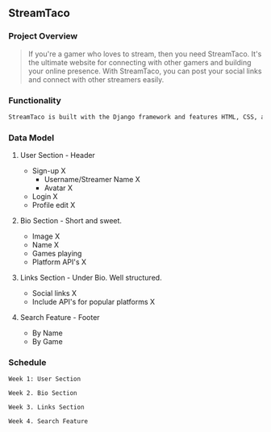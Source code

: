 ## StreamTaco

### Project Overview

> If you're a gamer who loves to stream, then you need StreamTaco. It's the ultimate website for connecting with other gamers and building your online presence. With StreamTaco, you can post your social links and connect with other streamers easily. 

### Functionality

```markdown
StreamTaco is built with the Django framework and features HTML, CSS, and Javascript for added functionality.
```

### Data Model

1. User Section - Header
    - Sign-up X
        - Username/Streamer Name X
        - Avatar X
    - Login X
    - Profile edit X

2. Bio Section - Short and sweet.
    - Image X
    - Name X
    - Games playing 
    - Platform API's X

3. Links Section - Under Bio. Well structured.
    - Social links X
    - Include API's for popular platforms X

4. Search Feature - Footer
    - By Name
    - By Game

### Schedule

    Week 1: User Section

    Week 2. Bio Section

    Week 3. Links Section

    Week 4. Search Feature



